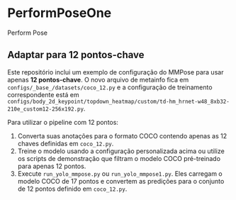 # PerformPoseOne
Perform Pose

## Adaptar para 12 pontos-chave
Este repositório inclui um exemplo de configuração do MMPose
para usar apenas **12 pontos-chave**. O novo arquivo de metainfo
fica em `configs/_base_/datasets/coco_12.py` e a configuração de
treinamento correspondente está em
`configs/body_2d_keypoint/topdown_heatmap/custom/td-hm_hrnet-w48_8xb32-210e_custom12-256x192.py`.

Para utilizar o pipeline com 12 pontos:

1. Converta suas anotações para o formato COCO contendo apenas as
   12 chaves definidas em `coco_12.py`.
2. Treine o modelo usando a configuração personalizada acima ou
   utilize os scripts de demonstração que filtram o modelo COCO
   pré-treinado para apenas 12 pontos.
3. Execute `run_yolo_mmpose.py` ou `run_yolo_mmpose1.py`. Eles
   carregam o modelo COCO de 17 pontos e convertem as predições
   para o conjunto de 12 pontos definido em `coco_12.py`.
